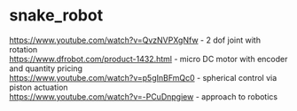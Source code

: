 # snake_robot
https://www.youtube.com/watch?v=QvzNVPXgNfw - 2 dof joint with rotation  <br />
https://www.dfrobot.com/product-1432.html - micro DC motor with encoder and quantity pricing  <br />
https://www.youtube.com/watch?v=p5gInBFmQc0 - spherical control via piston actuation <br />
https://www.youtube.com/watch?v=-PCuDnpgiew - approach to robotics <br />
